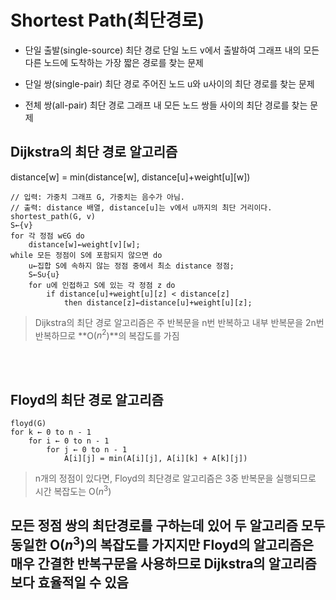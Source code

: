 Shortest Path(최단경로)
=====================================

* 단일 출발(single-source) 최단 경로
    단일 노드 v에서 출발하여 그래프 내의 모든 다른 노드에 도착하는 가장 짧은 경로를 찾는 문제

* 단일 쌍(single-pair) 최단 경로
    주어진 노드 u와 u사이의 최단 경로를 찾는 문제

* 전체 쌍(all-pair) 최단 경로
    그래프 내 모든 노드 쌍들 사이의 최단 경로를 찾는 문제

## Dijkstra의 최단 경로 알고리즘
distance[w] = min(distance[w], distance[u]+weight[u][w])
```
// 입력: 가중치 그래프 G, 가중치는 음수가 아님.
// 출력: distance 배열, distance[u]는 v에서 u까지의 최단 거리이다.
shortest_path(G, v)
S←{v}
for 각 정점 w∈G do 
    distance[w]←weight[v][w];
while 모든 정점이 S에 포함되지 않으면 do
    u←집합 S에 속하지 않는 정점 중에서 최소 distance 정점;
    S←S∪{u}
    for u에 인접하고 S에 있는 각 정점 z do
        if distance[u]+weight[u][z] < distance[z]
            then distance[z]←distance[u]+weight[u][z];
```

> Dijkstra의 최단 경로 알고리즘은 주 반복문을 n번 반복하고 내부 반복문을 2n번 반복하므로 **O($n^2$)**의 복잡도를 가짐

</br><br>

## Floyd의 최단 경로 알고리즘
```
floyd(G)
for k ← 0 to n - 1 
    for i ← 0 to n - 1 
        for j ← 0 to n - 1
            A[i][j] = min(A[i][j], A[i][k] + A[k][j])
```

> n개의 정점이 있다면, Floyd의 최단경로 알고리즘은 3중
반복문을 실행되므로 시간 복잡도는 O($n^3$)

## 모든 정점 쌍의 최단경로를 구하는데 있어 두 알고리즘 모두 동일한 O($n^3$)의 복잡도를 가지지만 Floyd의 알고리즘은 매우 간결한 반복구문을 사용하므로 Dijkstra의 알고리즘 보다 효율적일 수 있음